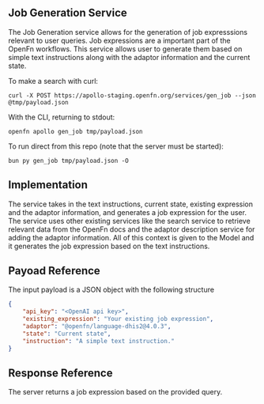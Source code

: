 ## Job Generation Service

The Job Generation service allows for the generation of job expresssions relevant to user queries. Job expressions are
a important part of the OpenFn workflows. This service allows user to generate them based on simple text instructions along
with the adaptor information and the current state.

To make a search with curl:

```
curl -X POST https://apollo-staging.openfn.org/services/gen_job --json @tmp/payload.json
```

With the CLI, returning to stdout:

```
openfn apollo gen_job tmp/payload.json
```

To run direct from this repo (note that the server must be started):

```
bun py gen_job tmp/payload.json -O
```

## Implementation

The service takes in the text instructions, current state, existing expression and the adaptor information, 
and generates a job expression for the user. The service uses other existing services like the search service to 
retrieve relevant data from the OpenFn docs and the adaptor description service for adding the adaptor information.
All of this context is given to the Model and it generates the job expression based on the text instructions.

## Payoad Reference

The input payload is a JSON object with the following structure

```json
{
    "api_key": "<OpenAI api key>",
    "existing_expression": "Your existing job expression",
    "adaptor": "@openfn/language-dhis2@4.0.3",
    "state": "Current state",
    "instruction": "A simple text instruction."
}
```

## Response Reference

The server returns a job expression based on the provided query.
